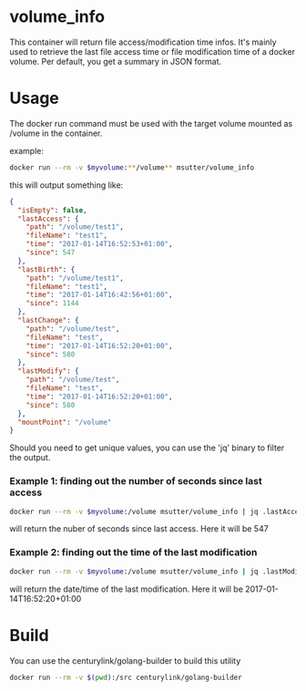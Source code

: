 volume_info
===========

This container will return file access/modification time infos.
It's mainly used to retrieve the last file access time or file modification time of a docker volume. Per default, you get a summary in JSON format.

# Usage

The docker run command must be used with the target volume mounted as /volume in the container.

example:
``` bash
docker run --rm -v $myvolume:**/volume** msutter/volume_info
```

this will output something like:
```json
{
  "isEmpty": false,
  "lastAccess": {
    "path": "/volume/test1",
    "fileName": "test1",
    "time": "2017-01-14T16:52:53+01:00",
    "since": 547
  },
  "lastBirth": {
    "path": "/volume/test1",
    "fileName": "test1",
    "time": "2017-01-14T16:42:56+01:00",
    "since": 1144
  },
  "lastChange": {
    "path": "/volume/test",
    "fileName": "test",
    "time": "2017-01-14T16:52:20+01:00",
    "since": 580
  },
  "lastModify": {
    "path": "/volume/test",
    "fileName": "test",
    "time": "2017-01-14T16:52:20+01:00",
    "since": 580
  },
  "mountPoint": "/volume"
}
```


Should you need to get unique values, you can use the 'jq' binary to filter the output.

### Example 1: finding out the number of seconds since last access
``` bash
docker run --rm -v $myvolume:/volume msutter/volume_info | jq .lastAccess.since
```

will return the nuber of seconds since last access. Here it will be 547

### Example 2: finding out the time of the last modification
``` bash
docker run --rm -v $myvolume:/volume msutter/volume_info | jq .lastModify.time
```

will return the date/time of the last modification. Here it will be 2017-01-14T16:52:20+01:00

# Build

You can use the centurylink/golang-builder to build this utility

``` bash
docker run --rm -v $(pwd):/src centurylink/golang-builder
```